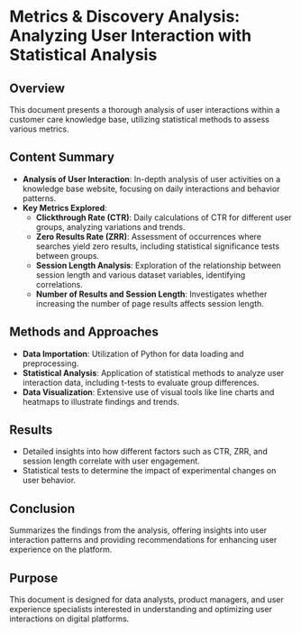 # Metrics & Discovery Analysis: Analyzing User Interaction with Statistical Analysis

## Overview
This document presents a thorough analysis of user interactions within a customer care knowledge base, utilizing statistical methods to assess various metrics.

## Content Summary
- **Analysis of User Interaction**: In-depth analysis of user activities on a knowledge base website, focusing on daily interactions and behavior patterns.
- **Key Metrics Explored**:
  - **Clickthrough Rate (CTR)**: Daily calculations of CTR for different user groups, analyzing variations and trends.
  - **Zero Results Rate (ZRR)**: Assessment of occurrences where searches yield zero results, including statistical significance tests between groups.
  - **Session Length Analysis**: Exploration of the relationship between session length and various dataset variables, identifying correlations.
  - **Number of Results and Session Length**: Investigates whether increasing the number of page results affects session length.

## Methods and Approaches
- **Data Importation**: Utilization of Python for data loading and preprocessing.
- **Statistical Analysis**: Application of statistical methods to analyze user interaction data, including t-tests to evaluate group differences.
- **Data Visualization**: Extensive use of visual tools like line charts and heatmaps to illustrate findings and trends.

## Results
- Detailed insights into how different factors such as CTR, ZRR, and session length correlate with user engagement.
- Statistical tests to determine the impact of experimental changes on user behavior.

## Conclusion
Summarizes the findings from the analysis, offering insights into user interaction patterns and providing recommendations for enhancing user experience on the platform.

## Purpose
This document is designed for data analysts, product managers, and user experience specialists interested in understanding and optimizing user interactions on digital platforms.
